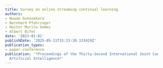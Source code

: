 ```yaml
---
title: Survey on online streaming continual learning
authors:
- Nuwan Gunasekara
- Bernhard Pfahringer
- Heitor Murilo Gomes
- Albert Bifet
date: '2023-01-01'
publishDate: '2025-05-11T15:23:20.133429Z'
publication_types:
- paper-conference
publication: '*Proceedings of the Thirty-Second International Joint Conference on
  Artificial Intelligence*'
---
```

